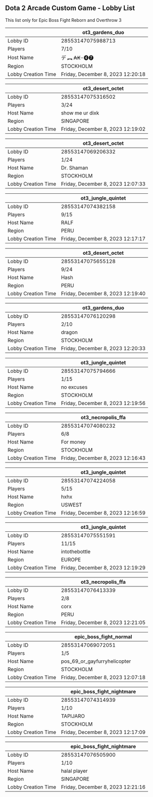 ## Dota 2 Arcade Custom Game - Lobby List

This list only for Epic Boss Fight Reborn and Overthrow 3

|  | ot3_gardens_duo |
| ------ | ------ |
| Lobby ID | 28553147075988713 |
| Players | 7/10 |
| Host Name |    デ ︻ ₳₭-❹❼ |
| Region | STOCKHOLM |
| Lobby Creation Time | Friday, December 8, 2023 12:20:18 |


|  | ot3_desert_octet |
| ------ | ------ |
| Lobby ID | 28553147075316502 |
| Players | 3/24 |
| Host Name | show me ur dixk |
| Region | SINGAPORE |
| Lobby Creation Time | Friday, December 8, 2023 12:19:02 |


|  | ot3_desert_octet |
| ------ | ------ |
| Lobby ID | 28553147069206332 |
| Players | 1/24 |
| Host Name | Dr. Shaman |
| Region | STOCKHOLM |
| Lobby Creation Time | Friday, December 8, 2023 12:07:33 |


|  | ot3_jungle_quintet |
| ------ | ------ |
| Lobby ID | 28553147074382158 |
| Players | 9/15 |
| Host Name | RALF |
| Region | PERU |
| Lobby Creation Time | Friday, December 8, 2023 12:17:17 |


|  | ot3_desert_octet |
| ------ | ------ |
| Lobby ID | 28553147075655128 |
| Players | 9/24 |
| Host Name | Hash |
| Region | PERU |
| Lobby Creation Time | Friday, December 8, 2023 12:19:40 |


|  | ot3_gardens_duo |
| ------ | ------ |
| Lobby ID | 28553147076120298 |
| Players | 2/10 |
| Host Name | dragon |
| Region | STOCKHOLM |
| Lobby Creation Time | Friday, December 8, 2023 12:20:33 |


|  | ot3_jungle_quintet |
| ------ | ------ |
| Lobby ID | 28553147075794666 |
| Players | 1/15 |
| Host Name | no excuses |
| Region | STOCKHOLM |
| Lobby Creation Time | Friday, December 8, 2023 12:19:56 |


|  | ot3_necropolis_ffa |
| ------ | ------ |
| Lobby ID | 28553147074080232 |
| Players | 6/8 |
| Host Name | For money |
| Region | STOCKHOLM |
| Lobby Creation Time | Friday, December 8, 2023 12:16:43 |


|  | ot3_jungle_quintet |
| ------ | ------ |
| Lobby ID | 28553147074224058 |
| Players | 5/15 |
| Host Name | hxhx |
| Region | USWEST |
| Lobby Creation Time | Friday, December 8, 2023 12:16:59 |


|  | ot3_jungle_quintet |
| ------ | ------ |
| Lobby ID | 28553147075551591 |
| Players | 11/15 |
| Host Name | intothebottle |
| Region | EUROPE |
| Lobby Creation Time | Friday, December 8, 2023 12:19:29 |


|  | ot3_necropolis_ffa |
| ------ | ------ |
| Lobby ID | 28553147076413339 |
| Players | 2/8 |
| Host Name | corx |
| Region | PERU |
| Lobby Creation Time | Friday, December 8, 2023 12:21:05 |


|  | epic_boss_fight_normal |
| ------ | ------ |
| Lobby ID | 28553147069072051 |
| Players | 1/5 |
| Host Name | pos_69_or_gayfurryhelicopter |
| Region | STOCKHOLM |
| Lobby Creation Time | Friday, December 8, 2023 12:07:18 |


|  | epic_boss_fight_nightmare |
| ------ | ------ |
| Lobby ID | 28553147074314939 |
| Players | 1/10 |
| Host Name | TAPIJARO |
| Region | STOCKHOLM |
| Lobby Creation Time | Friday, December 8, 2023 12:17:09 |


|  | epic_boss_fight_nightmare |
| ------ | ------ |
| Lobby ID | 28553147076505900 |
| Players | 1/10 |
| Host Name | halal player |
| Region | SINGAPORE |
| Lobby Creation Time | Friday, December 8, 2023 12:21:16 |


